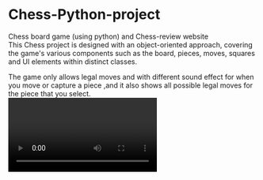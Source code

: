 # Chess-Python-project
Chess board game (using python) and Chess-review website 
<br>
This Chess project is designed with an object-oriented approach, covering the game's various components such as the board, pieces, moves, squares and UI elements within distinct classes. 

The game only allows legal moves and with different sound effect for when you move or capture a piece ,and it also shows all possible legal moves for the piece that you select.
<br>
<video> 

